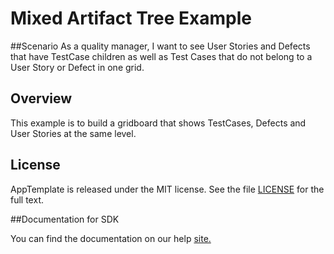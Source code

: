 Mixed Artifact Tree Example
=========================

##Scenario
As a quality manager, I want to see User Stories and Defects that have TestCase children as well as 
Test Cases that do not belong to a User Story or Defect in one grid.  

## Overview
This example is to build a gridboard that shows TestCases, Defects and User Stories at the same level.  

## License

AppTemplate is released under the MIT license.  See the file [LICENSE](./LICENSE) for the full text.

##Documentation for SDK

You can find the documentation on our help [site.](https://help.rallydev.com/apps/2.1/doc/)

